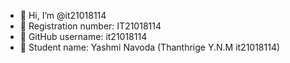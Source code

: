 - 👋 Hi, I’m @it21018114
- 🌱 Registration number: IT21018114
- 🌱 GitHub username: it21018114
- 🌱 Student name: Yashmi Navoda (Thanthrige Y.N.M it21018114)

<!---
it21018114/it21018114 is a ✨ special ✨ repository because its `README.md` (this file) appears on your GitHub profile.
You can click the Preview link to take a look at your changes.
--->
